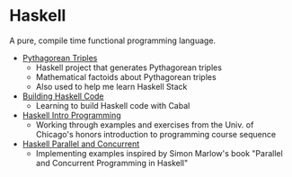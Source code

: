 # Haskell
A pure, compile time functional programming language. 
* [Pythagorean Triples](pythagTriples/)
  - Haskell project that generates Pythagorean triples
  - Mathematical factoids about Pythagorean triples
  - Also used to help me learn Haskell Stack
* [Building Haskell Code](buildingHaskellCode/)
  - Learning to build Haskell code with Cabal
* [Haskell Intro Programming](haskellIntroProgramming/)
  - Working through examples and exercises from the Univ. of Chicago's
    honors introduction to programming course sequence
* [Haskell Parallel and Concurrent](haskellParallelAndConcurrent/)
  - Implementing examples inspired by Simon Marlow's book
    "Parallel and Concurrent Programming in Haskell"
